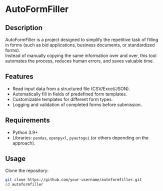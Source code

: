 # AutoFormFiller

## Description
AutoFormFiller is a project designed to simplify the repetitive task of filling in forms (such as bid applications, business documents, or standardized forms).  
Instead of manually copying the same information over and over, this tool automates the process, reduces human errors, and saves valuable time.

## Features
- Read input data from a structured file (CSV/Excel/JSON).  
- Automatically fill in fields of predefined form templates.  
- Customizable templates for different form types.  
- Logging and validation of completed forms before submission.  

## Requirements
- Python 3.9+  
- Libraries: `pandas`, `openpyxl`, `pyautogui` (or others depending on the approach).  

## Usage
Clone the repository:
```bash
git clone https://github.com/your-username/autoformfiller.git
cd autoformfiller
